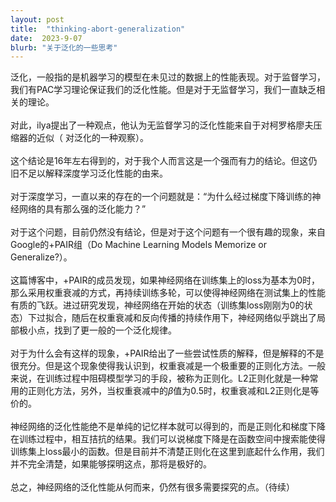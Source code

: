 ```yaml
---
layout: post
title:  "thinking-abort-generalization"
date:  2023-9-07 
blurb: "关于泛化的一些思考"
---
```


泛化，一般指的是机器学习的模型在未见过的数据上的性能表现。对于监督学习，我们有PAC学习理论保证我们的泛化性能。但是对于无监督学习，我们一直缺乏相关的理论。
<br />
<br />
对此，ilya提出了一种观点，他认为无监督学习的泛化性能来自于对柯罗格廖夫压缩器的近似（<a herb="https://www.youtube.com/watch?v=AKMuA_TVz3A&t=1677s"> 对泛化的一种观察<a/>）。
<br />
<br />
这个结论是16年左右得到的，对于我个人而言这是一个强而有力的结论。但这仍旧不足以解释深度学习泛化性能的由来。
<br />
<br />
对于深度学习，一直以来的存在的一个问题就是：“为什么经过梯度下降训练的神经网络的具有那么强的泛化能力？”
<br />
<br />
对于这个问题，目前仍然没有结论，但是对于这个问题有一个很有趣的现象，来自Google的+PAIR组（<a herb="https://pair.withgoogle.com/explorables/grokking/">Do Machine Learning Models Memorize or Generalize?<a/>）。
<br />
<br />
这篇博客中，+PAIR的成员发现，如果神经网络在训练集上的loss为基本为0时，那么采用权重衰减的方式，再持续训练多轮，可以使得神经网络在测试集上的性能有质的飞跃。进过研究发现，神经网络在开始的状态（训练集loss刚刚为0的状态）下过拟合，随后在权重衰减和反向传播的持续作用下，神经网络似乎跳出了局部极小点，找到了更一般的一个泛化规律。
<br />
<br />
对于为什么会有这样的现象，+PAIR给出了一些尝试性质的解释，但是解释的不是很充分。但是这个现象使得我认识到，权重衰减是一个极重要的正则化方法。一般来说，在训练过程中阻碍模型学习的手段，被称为正则化。L2正则化就是一种常用的正则化方法，另外，当权重衰减中的$\beta$值为0.5时，权重衰减和L2正则化是等价的。
<br />
<br />
神经网络的泛化性能绝不是单纯的记忆样本就可以得到的，而是正则化和梯度下降在训练过程中，相互拮抗的结果。我们可以说梯度下降是在函数空间中搜索能使得训练集上loss最小的函数。但是目前并不清楚正则化在这里到底起什么作用，我们并不完全清楚，如果能够探明这点，那将是极好的。
<br />
<br />
总之，神经网络的泛化性能从何而来，仍然有很多需要探究的点。（待续）